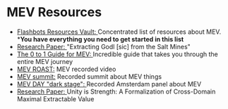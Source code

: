 # MEV Resources

* [Flashbots Resources Vault: ](https://github.com/flashbots/mev-research/blob/main/resources.md)Concentrated list of resources about MEV. \***You have everything you need to get started in this list**
* [Research Paper: ](https://arxiv.org/pdf/2203.15930.pdf)"Extracting Godl \[sic] from the Salt Mines"
* [The 0 to 1 Guide for MEV: ](https://calblockchain.mirror.xyz/c56CHOu-Wow\_50qPp2Wlg0rhUvdz1HLbGSUWlB\_KX9o)Incredible guide that takes you through the entire MEV journey
* [MEV ROAST:](https://www.youtube.com/watch?v=krlAqKsdLkw) MEV recorded video
* [MEV summit:](https://www.youtube.com/watch?v=s3nACF7uVZw) Recorded summit about MEV things
* [MEV DAY "dark stage": ](https://www.youtube.com/watch?v=HYPGD2bOMOo\&t=368s)Recorded Amsterdam panel about MEV
* [Research Paper: ](https://arxiv.org/pdf/2112.01472.pdf)Unity is Strength: A Formalization of Cross-Domain Maximal Extractable Value



